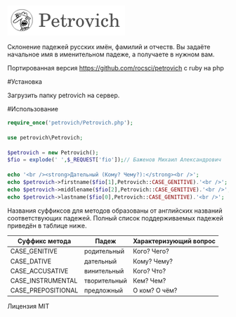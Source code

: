 ![Petrovich](petrovich.png)

Склонение падежей русских имён, фамилий и отчеств. Вы задаёте начальное имя
в именительном падеже, а получаете в нужном вам.

Портированная версия https://github.com/rocsci/petrovich с ruby на php

#Установка

Загрузить папку petrovich на сервер.

#Использование

```php
require_once('petrovich/Petrovich.php');

use petrovich\Petrovich;

$petrovich = new Petrovich();
$fio = explode(' ',$_REQUEST['fio']);// Баженов Михаил Александрович

echo '<br /><strong>Дательный (Кому? Чему?):</strong><br />';
echo $petrovich->firstname($fio[1],Petrovich::CASE_GENITIVE).'<br />';
echo $petrovich->middlename($fio[2],Petrovich::CASE_GENITIVE).'<br />';
echo $petrovich->lastname($fio[0],Petrovich::CASE_GENITIVE).'<br />';
```
Названия суффиксов для методов образованы от английских названий
соответствующих падежей. Полный список поддерживаемых падежей приведён
в таблице ниже.

| Суффикс метода | Падеж        | Характеризующий вопрос |
|----------------|--------------|------------------------|
| CASE_GENITIVE  | родительный  | Кого? Чего?            |
| CASE_DATIVE    | дательный    | Кому? Чему?            |
| CASE_ACCUSATIVE| винительный  | Кого? Что?             |
| CASE_INSTRUMENTAL   | творительный | Кем? Чем?              |
| CASE_PREPOSITIONAL  | предложный   | О ком? О чём?          |

Лицензия MIT
